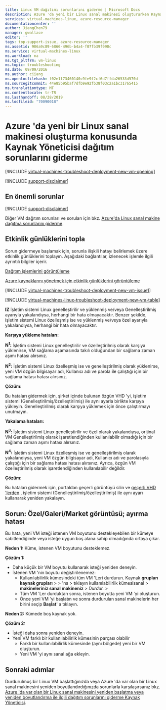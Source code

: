```yaml
---
title: Linux VM dağıtımı sorunlarını giderme | Microsoft Docs
description: Azure 'da yeni bir Linux sanal makinesi oluştururken Kaynak Yöneticisi dağıtım sorunlarını giderme
services: virtual-machines-linux, azure-resource-manager
documentationcenter: ''
author: JiangChen79
manager: gwallace
editor: ''
tags: top-support-issue, azure-resource-manager
ms.assetid: 906a9c89-6866-496b-b4a4-f07fb39f990c
ms.service: virtual-machines-linux
ms.workload: na
ms.tgt_pltfrm: vm-linux
ms.topic: troubleshooting
ms.date: 09/09/2016
ms.author: cjiang
ms.openlocfilehash: f02e1f73460140c9fe9f2cf6d7ffda26533d570d
ms.sourcegitcommit: 44e85b95baf7dfb9e92fb38f03c2a1bc31765415
ms.translationtype: MT
ms.contentlocale: tr-TR
ms.lasthandoff: 08/28/2019
ms.locfileid: "70090018"
---
```

# <a name="troubleshoot-resource-manager-deployment-issues-with-creating-a-new-linux-virtual-machine-in-azure"></a>Azure 'da yeni bir Linux sanal makinesi oluşturma konusunda Kaynak Yöneticisi dağıtım sorunlarını giderme
[!INCLUDE [virtual-machines-troubleshoot-deployment-new-vm-opening](../../../includes/virtual-machines-troubleshoot-deployment-new-vm-opening-include.md)]

[!INCLUDE [support-disclaimer](../../../includes/support-disclaimer.md)]

## <a name="top-issues"></a>En önemli sorunlar
[!INCLUDE [support-disclaimer](../../../includes/virtual-machines-linux-troubleshoot-deploy-vm-top.md)]

Diğer VM dağıtım sorunları ve soruları için bkz. [Azure'da Linux sanal makine dağıtma sorunlarını giderme](troubleshoot-deploy-vm-linux.md).

## <a name="collect-activity-logs"></a>Etkinlik günlüklerini topla
Sorun gidermeye başlamak için, sorunla ilişkili hatayı belirlemek üzere etkinlik günlüklerini toplayın. Aşağıdaki bağlantılar, izlenecek işlemle ilgili ayrıntılı bilgiler içerir.

[Dağıtım işlemlerini görüntüleme](../../azure-resource-manager/resource-manager-deployment-operations.md)

[Azure kaynaklarını yönetmek için etkinlik günlüklerini görüntüleme](../../resource-group-audit.md)

[!INCLUDE [virtual-machines-troubleshoot-deployment-new-vm-issue1](../../../includes/virtual-machines-troubleshoot-deployment-new-vm-issue1-include.md)]

[!INCLUDE [virtual-machines-linux-troubleshoot-deployment-new-vm-table](../../../includes/virtual-machines-linux-troubleshoot-deployment-new-vm-table.md)]

**IZ** İşletim sistemi Linux genelleştirilir ve yüklenmiş ve/veya Genelleştirilmiş ayarıyla yakalandıysa, herhangi bir hata olmayacaktır. Benzer şekilde, işletim sistemi Linux özelleşmiş ise ve yüklenmiş ve/veya özel ayarıyla yakalandıysa, herhangi bir hata olmayacaktır.

**Karşıya yükleme hataları:**

**N<sup>1</sup>:** İşletim sistemi Linux genelleştirilir ve özelleştirilmiş olarak karşıya yüklenirse, VM sağlama aşamasında takılı olduğundan bir sağlama zaman aşımı hatası alırsınız.

**N<sup>2</sup>:** İşletim sistemi Linux özelleşmiş ise ve genelleştirilmiş olarak yüklenirse, yeni VM özgün bilgisayar adı, Kullanıcı adı ve parola ile çalıştığı için bir sağlama hatası hatası alırsınız.

**Çözüm:**

Bu hataları gidermek için, şirket içinde bulunan özgün VHD 'yi, işletim sistemi (Genelleştirilmiş/özelleştirilmiş) ile aynı ayarla birlikte karşıya yükleyin. Genelleştirilmiş olarak karşıya yüklemek için önce çalıştırmayı unutmayın.

**Yakalama hataları:**

**N<sup>3</sup>:** İşletim sistemi Linux genelleştirilir ve özel olarak yakalandıysa, orijinal VM Genelleştirilmiş olarak işaretlendiğinden kullanılabilir olmadığı için bir sağlama zaman aşımı hatası alırsınız.

**N<sup>4</sup>:** İşletim sistemi Linux özelleşmiş ise ve genelleştirilmiş olarak yakalandıysa, yeni VM özgün bilgisayar adı, Kullanıcı adı ve parolasıyla çalıştığı için bir sağlama hatası hatası alırsınız. Ayrıca, özgün VM özelleştirilmiş olarak işaretlendiğinden kullanılabilir değildir.

**Çözüm:**

Bu hataları gidermek için, portaldan geçerli görüntüyü silin ve [geçerli VHD 'lerden](../linux/capture-image.md?toc=%2fazure%2fvirtual-machines%2flinux%2ftoc.json) , işletim sistemi (Genelleştirilmiş/özelleştirilmiş) ile aynı ayarı kullanarak yeniden yakalayın.

## <a name="issue-custom-gallery-marketplace-image-allocation-failure"></a>Sorun: Özel/Galeri/Market görüntüsü; ayırma hatası
Bu hata, yeni VM isteği istenen VM boyutunu destekleyebilen bir kümeye sabitlendiğinde veya isteğe uygun boş alana sahip olmadığında ortaya çıkar.

**Neden 1:** Küme, istenen VM boyutunu desteklemez.

**Çözüm 1:**

* Daha küçük bir VM boyutu kullanarak isteği yeniden deneyin.
* İstenen VM 'nin boyutu değiştirilenemez:
  * Kullanılabilirlik kümesindeki tüm VM 'Leri durdurun.
    Kaynak **grupları kaynak grupları** >  > 'na > tıklayın kullanılabilirlik kümesisanal > **makineleriniz sanal makineniz** > *Durdur.*  > 
  * Tüm VM 'Ler durduktan sonra, istenen boyutta yeni VM 'yi oluşturun.
  * Önce yeni VM 'yi başlatın ve sonra durdurulan sanal makinelerin her birini seçip **Başlat**' a tıklayın.

**Neden 2:** Kümede boş kaynak yok.

**Çözüm 2:**

* İsteği daha sonra yeniden deneyin.
* Yeni VM farklı bir kullanılabilirlik kümesinin parçası olabilir
  * Farklı bir kullanılabilirlik kümesinde (aynı bölgede) yeni bir VM oluşturun.
  * Yeni VM 'yi aynı sanal ağa ekleyin.

## <a name="next-steps"></a>Sonraki adımlar
Durdurulmuş bir Linux VM başlattığınızda veya Azure 'da var olan bir Linux sanal makinesini yeniden boyutlandırdığınızda sorunlarla karşılaşırsanız bkz. [Azure 'da var olan bir Linux sanal makinesini yeniden başlatma veya yeniden boyutlandırma ile ilgili dağıtım sorunlarını giderme Kaynak Yöneticisi](../linux/restart-resize-error-troubleshooting.md?toc=%2fazure%2fvirtual-machines%2flinux%2ftoc.json).

